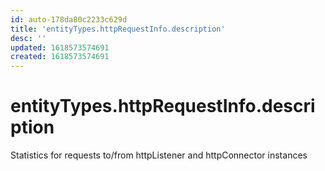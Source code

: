 ```yaml
---
id: auto-178da80c2233c629d
title: 'entityTypes.httpRequestInfo.description'
desc: ''
updated: 1618573574691
created: 1618573574691
---
```

# entityTypes.httpRequestInfo.description

Statistics for requests to/from httpListener and httpConnector instances